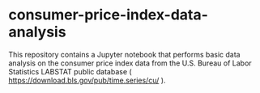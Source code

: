 # consumer-price-index-data-analysis

This repository contains a Jupyter notebook that performs basic data analysis on the consumer price index data from the U.S. Bureau of Labor Statistics LABSTAT public database ( https://download.bls.gov/pub/time.series/cu/ ).
